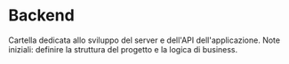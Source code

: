# Backend

Cartella dedicata allo sviluppo del server e dell'API dell'applicazione.
Note iniziali: definire la struttura del progetto e la logica di business.
